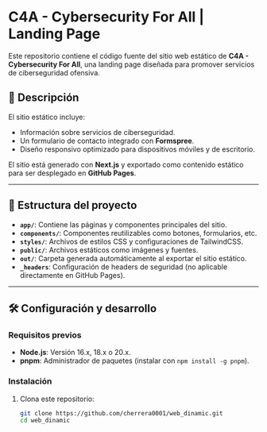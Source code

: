 # C4A - Cybersecurity For All | Landing Page

Este repositorio contiene el código fuente del sitio web estático de **C4A - Cybersecurity For All**, una landing page diseñada para promover servicios de ciberseguridad ofensiva.

## 🚀 Descripción

El sitio estático incluye:
- Información sobre servicios de ciberseguridad.
- Un formulario de contacto integrado con **Formspree**.
- Diseño responsivo optimizado para dispositivos móviles y de escritorio.

El sitio está generado con **Next.js** y exportado como contenido estático para ser desplegado en **GitHub Pages**.

---

## 📂 Estructura del proyecto

- **`app/`**: Contiene las páginas y componentes principales del sitio.
- **`components/`**: Componentes reutilizables como botones, formularios, etc.
- **`styles/`**: Archivos de estilos CSS y configuraciones de TailwindCSS.
- **`public/`**: Archivos estáticos como imágenes y fuentes.
- **`out/`**: Carpeta generada automáticamente al exportar el sitio estático.
- **`_headers`**: Configuración de headers de seguridad (no aplicable directamente en GitHub Pages).

---

## 🛠️ Configuración y desarrollo

### **Requisitos previos**
- **Node.js**: Versión 16.x, 18.x o 20.x.
- **pnpm**: Administrador de paquetes (instalar con `npm install -g pnpm`).

### **Instalación**
1. Clona este repositorio:
   ```bash
   git clone https://github.com/cherrera0001/web_dinamic.git
   cd web_dinamic
